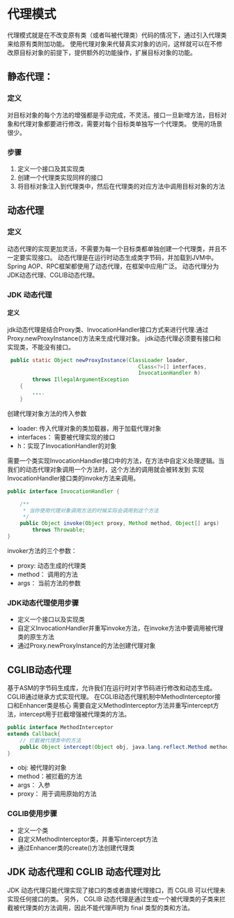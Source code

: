 # 代理模式
代理模式就是在不改变原有类（或者叫被代理类）代码的情况下，通过引入代理类来给原有类附加功能。 
使用代理对象来代替真实对象的访问，这样就可以在不修改原目标对象的前提下，提供额外的功能操作，扩展目标对象的功能。

## 静态代理：
### 定义 
 对目标对象的每个方法的增强都是手动完成，不灵活。接口一旦新增方法，目标对象和代理对象都要进行修改，需要对每个目标类单独写一个代理类。 使用的场景很少。
### 步骤
1. 定义一个接口及其实现类
2. 创建一个代理类实现同样的接口
3. 将目标对象注入到代理类中，然后在代理类的对应方法中调用目标对象的方法

## 动态代理
### 定义
  动态代理的实现更加灵活，不需要为每一个目标类都单独创建一个代理类，并且不一定要实现接口。
  动态代理是在运行时动态生成类字节码，并加载到JVM中。Spring AOP、RPC框架都使用了动态代理，在框架中应用广泛。
  动态代理分为JDK动态代理、CGLIB动态代理。

### JDK 动态代理
#### 定义
  jdk动态代理是结合Proxy类、InvocationHandler接口方式来进行代理.通过Proxy.newProxyInstance()方法来生成代理对象。
  jdk动态代理必须要有接口和实现类，不能没有接口。
```java
 public static Object newProxyInstance(ClassLoader loader,
                                          Class<?>[] interfaces,
                                          InvocationHandler h)
        throws IllegalArgumentException
    {
        ....
    }
```
创建代理对象方法的传入参数
* loader: 传入代理对象的类加载器，用于加载代理对象
* interfaces： 需要被代理实现的接口
* h：实现了InvocationHandler的对象


需要一个类实现InvocationHandler接口中的方法，在方法中自定义处理逻辑。当我们的动态代理对象调用一个方法时，这个方法的调用就会被转发到
实现InvocationHandler接口类的invoke方法来调用。
```java
public interface InvocationHandler {

    /**
     * 当你使用代理对象调用方法的时候实际会调用到这个方法
     */
    public Object invoke(Object proxy, Method method, Object[] args)
        throws Throwable;
}
```
invoker方法的三个参数：
* proxy: 动态生成的代理类
* method： 调用的方法
* args： 当前方法的参数

### JDK动态代理使用步骤
* 定义一个接口以及实现类
* 自定义InvocationHandler并重写invoke方法，在invoke方法中要调用被代理类的原生方法
* 通过Proxy.newProxyInstance的方法创建代理对象

## CGLIB动态代理
 基于ASM的字节码生成库，允许我们在运行时对字节码进行修改和动态生成。CGLIB通过继承方式实现代理。
 在CGLIB动态代理机制中MethodInterceptor接口和Enhancer类是核心
 需要自定义MethodInterceptor方法并重写intercept方法，intercept用于拦截增强被代理类的方法。
 
```java
public interface MethodInterceptor
extends Callback{
    // 拦截被代理类中的方法
    public Object intercept(Object obj, java.lang.reflect.Method method, Object[] args,MethodProxy proxy) throws Throwable;
}

```

* obj: 被代理的对象
* method：被拦截的方法
* args： 入参
* proxy： 用于调用原始的方法

### CGLIB使用步骤
* 定义一个类
* 自定义MethodInterceptor类，并重写intercept方法
* 通过Enhancer类的create()方法创建代理类


## JDK 动态代理和 CGLIB 动态代理对比
JDK 动态代理只能代理实现了接口的类或者直接代理接口，而 CGLIB 可以代理未实现任何接口的类。 另外， CGLIB 动态代理是通过生成一个被代理类的子类来拦截被代理类的方法调用，因此不能代理声明为 final 类型的类和方法。